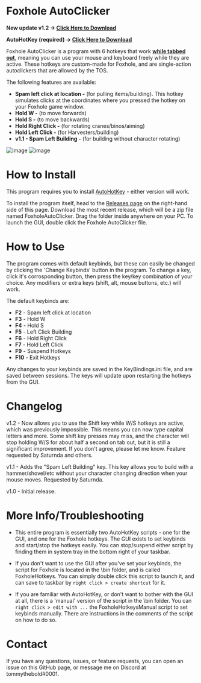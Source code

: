 # Foxhole AutoClicker
**New update v1.2 -> [Click Here to Download](https://github.com/Tommythebold/Foxhole-AutoClicker/releases/download/1.2/Foxhole.AutoClicker.-.v1.2.zip)**

**AutoHotKey (required) -> [Click Here to Download](https://www.autohotkey.com/download/ahk-v2.exe)**

Foxhole AutoClicker is a program with 6 hotkeys that work <ins>**while tabbed out**</ins>, meaning you can use your mouse and keyboard freely while they are active. These hotkeys are custom-made for Foxhole, and are single-action autoclickers that are allowed by the TOS.

The following features are available:
* **Spam left click at location -** (for pulling items/building). This hotkey simulates clicks at the coordinates where you pressed the hotkey on your Foxhole game window.
* **Hold W -** (to move forwards)
* **Hold S -** (to move backwards)
* **Hold Right Click -** (for rotating cranes/binos/aiming)
* **Hold Left Click -** (for Harvesters/building)
* **v1.1 - Spam Left Building -** (for building without character rotating)

  
![image](https://github.com/Tommythebold/Foxhole-AutoClicker/assets/11021249/62f07a9e-00e4-427e-877e-092ff3e59e25)   ![image](https://github.com/Tommythebold/Foxhole-AutoClicker/assets/11021249/3377e997-95a1-4591-b1fa-9c386a36b187)

# How to Install
This program requires you to install [AutoHotKey](https://www.autohotkey.com/) - either version will work.

To install the program itself, head to the [Releases page](https://github.com/Tommythebold/foxholeautoclicker/releases) on the right-hand side of this page. Download the most recent release, which will be a zip file named FoxholeAutoClicker. Drag the folder inside anywhere on your PC. To launch the GUI, double click the Foxhole AutoClicker file. 

# How to Use
The program comes with default keybinds, but these can easily be changed by clicking the 'Change Keybinds' button in the program. To change a key, click it's corrosponding button, then press the key/key combination of your choice. Any modifiers or extra keys (shift, alt, mouse buttons, etc.) will work. 

The default keybinds are:
* **F2** - Spam left click at location
* **F3** - Hold W
* **F4** - Hold S
* **F5** - Left Click Building
* **F6** - Hold Right Click
* **F7** - Hold Left Click
* **F9** - Suspend Hotkeys
* **F10** - Exit Hotkeys

Any changes to your keybinds are saved in the KeyBindings.ini file, and are saved between sessions. The keys will update upon restarting the hotkeys from the GUI. 

# Changelog
v1.2 - Now allows you to use the Shift key while W/S hotkeys are active, which was previously impossible. This means you can now type capital letters and more. Some shift key presses may miss, and the character will stop holding W/S for about half a second on tab out, but it is still a significant improvement. If you don't agree, please let me know. Feature requested by Saturnda and others.

v1.1 - Adds the "Spam Left Building" key. This key allows you to build with a hammer/shovel/etc without your character changing direction when your mouse moves. Requested by Saturnda.

v1.0 - Initial release.


# More Info/Troubleshooting
* This entire program is essentially two AutoHotKey scripts - one for the GUI, and one for the Foxhole hotkeys. The GUI exists to set keybinds and start/stop the hotkeys easily. You can stop/suspend either script by finding them in system tray in the bottom right of your taskbar. 

* If you don't want to use the GUI after you've set your keybinds, the script for Foxhole is located in the \bin folder, and is called FoxholeHotkeys. You can simply double click this script to launch it, and can save to taskbar by `right click > create shortcut` for it. 

* If you are familiar with AutoHotKey, or don't want to bother with the GUI at all, there is a 'manual' version of the script in the \bin folder. You can `right click > edit with ...` the FoxholeHotkeysManual script to set keybinds manually. There are instructions in the comments of the script on how to do so.

# Contact
If you have any questions, issues, or feature requests, you can open an issue on this GitHub page, or message me on Discord at tommythebold#0001.
